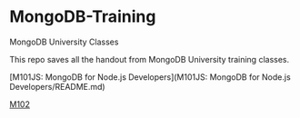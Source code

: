 # MongoDB-Training
MongoDB University Classes

This repo saves all the handout from MongoDB University training classes.

[M101JS: MongoDB for Node.js Developers](M101JS\: MongoDB for Node.js Developers/README.md)



[M102](m102/README.md)
